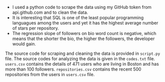 - I used a python code to scrape the data using my GitHub token from api.github.com and to clean the data.
- It is interesting that SQL is one of the least popular programming languagues among the users and yet it has the highest average number of stars per repository.
- The regression slope of followers on bio word count is negative, which means that the shorter the bio, the higher the followers, the developer would gain.

The source code for scraping and cleaning the data is provided in `script.py` file.
The source codes for analyzing the data is given in the `codes.txt` file.
`users.csv` contains the details of 471 users who are living in Boston and has more than 100 followers.
`repositories.csv` contains the recent 500 repositories from the users in `users.csv` file. 
